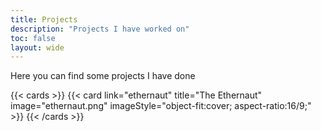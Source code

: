 ```yaml
---
title: Projects
description: "Projects I have worked on"
toc: false
layout: wide
---
```


<div class="mt-4"></div>

<p class="mb-12 text-center text-lg text-gray-500 dark:text-gray-400">
    Here you can find some projects I have done
</p>

{{< cards >}}
{{< card link="ethernaut" title="The Ethernaut" image="ethernaut.png" imageStyle="object-fit:cover; aspect-ratio:16/9;" >}}
{{< /cards >}}
